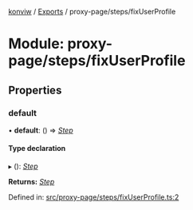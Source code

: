 [konviw]() / [Exports](../modules.md) / proxy-page/steps/fixUserProfile

# Module: proxy-page/steps/fixUserProfile

## Properties

### default

• **default**: () => [*Step*](../interfaces/proxy_page_proxy_page_step.step.md)

#### Type declaration

▸ (): [*Step*](../interfaces/proxy_page_proxy_page_step.step.md)

**Returns:** [*Step*](../interfaces/proxy_page_proxy_page_step.step.md)

Defined in: [src/proxy-page/steps/fixUserProfile.ts:2](https://github.com/Sanofi-IADC/konviw/blob/d2e0da9/src/proxy-page/steps/fixUserProfile.ts#L2)
